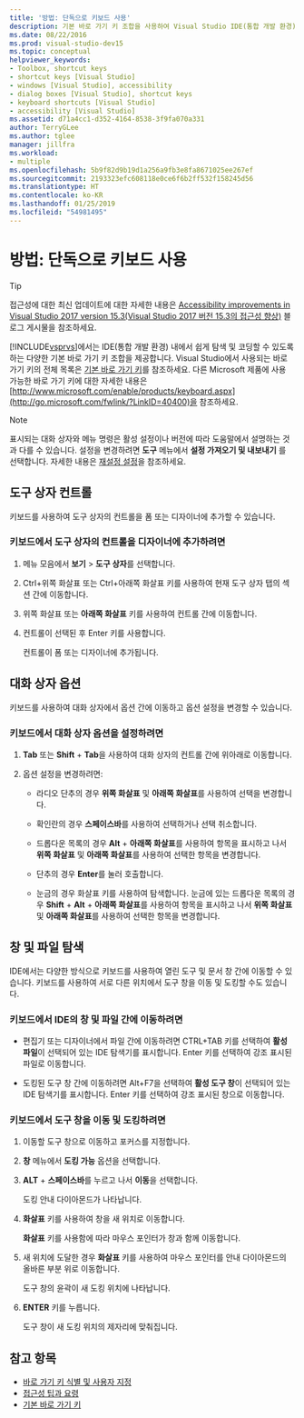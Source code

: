 ```yaml
---
title: '방법: 단독으로 키보드 사용'
description: 기본 바로 가기 키 조합을 사용하여 Visual Studio IDE(통합 개발 환경) 내에서 쉽게 탐색하고 코딩할 수 있도록 하는 방법을 알아봅니다.
ms.date: 08/22/2016
ms.prod: visual-studio-dev15
ms.topic: conceptual
helpviewer_keywords:
- Toolbox, shortcut keys
- shortcut keys [Visual Studio]
- windows [Visual Studio], accessibility
- dialog boxes [Visual Studio], shortcut keys
- keyboard shortcuts [Visual Studio]
- accessibility [Visual Studio]
ms.assetid: d71a4cc1-d352-4164-8538-3f9fa070a331
author: TerryGLee
ms.author: tglee
manager: jillfra
ms.workload:
- multiple
ms.openlocfilehash: 5b9f82d9b19d1a256a9fb3e8fa8671025ee267ef
ms.sourcegitcommit: 2193323efc608118e0ce6f6b2ff532f158245d56
ms.translationtype: HT
ms.contentlocale: ko-KR
ms.lasthandoff: 01/25/2019
ms.locfileid: "54981495"
---
```

# <a name="how-to-use-the-keyboard-exclusively"></a>방법: 단독으로 키보드 사용

> [!TIP]
> 접근성에 대한 최신 업데이트에 대한 자세한 내용은 [Accessibility improvements in Visual Studio 2017 version 15.3(Visual Studio 2017 버전 15.3의 접근성 향상)](https://blogs.msdn.microsoft.com/visualstudio/2017/08/14/accessibility-improvements-in-visual-studio-2017-version-15-3/) 블로그 게시물을 참조하세요.

[!INCLUDE[vsprvs](../../code-quality/includes/vsprvs_md.md)]에서는 IDE(통합 개발 환경) 내에서 쉽게 탐색 및 코딩할 수 있도록 하는 다양한 기본 바로 가기 키 조합을 제공합니다. Visual Studio에서 사용되는 바로 가기 키의 전체 목록은 [기본 바로 가기 키](../../ide/default-keyboard-shortcuts-in-visual-studio.md)를 참조하세요. 다른 Microsoft 제품에 사용 가능한 바로 가기 키에 대한 자세한 내용은 [http://www.microsoft.com/enable/products/keyboard.aspx](http://go.microsoft.com/fwlink/?LinkID=40400)을 참조하세요.

> [!NOTE]
> 표시되는 대화 상자와 메뉴 명령은 활성 설정이나 버전에 따라 도움말에서 설명하는 것과 다를 수 있습니다. 설정을 변경하려면 **도구** 메뉴에서 **설정 가져오기 및 내보내기** 를 선택합니다. 자세한 내용은 [재설정 설정](../environment-settings.md#reset-settings)을 참조하세요.

## <a name="toolbox-controls"></a>도구 상자 컨트롤

키보드를 사용하여 도구 상자의 컨트롤을 폼 또는 디자이너에 추가할 수 있습니다.

### <a name="to-add-controls-from-the-toolbox-to-a-designer-from-the-keyboard"></a>키보드에서 도구 상자의 컨트롤을 디자이너에 추가하려면

1. 메뉴 모음에서 **보기** > **도구 상자**를 선택합니다.

2. Ctrl+위쪽 화살표 또는 Ctrl+아래쪽 화살표 키를 사용하여 현재 도구 상자 탭의 섹션 간에 이동합니다.

3. 위쪽 화살표 또는 **아래쪽 화살표** 키를 사용하여 컨트롤 간에 이동합니다.

4. 컨트롤이 선택된 후 Enter 키를 사용합니다.

   컨트롤이 폼 또는 디자이너에 추가됩니다.

## <a name="dialog-box-options"></a>대화 상자 옵션

 키보드를 사용하여 대화 상자에서 옵션 간에 이동하고 옵션 설정을 변경할 수 있습니다.

### <a name="to-set-dialog-box-options-from-the-keyboard"></a>키보드에서 대화 상자 옵션을 설정하려면

1.  **Tab** 또는 **Shift** + **Tab**을 사용하여 대화 상자의 컨트롤 간에 위아래로 이동합니다.

2.  옵션 설정을 변경하려면:

    -   라디오 단추의 경우 **위쪽 화살표** 및 **아래쪽 화살표**를 사용하여 선택을 변경합니다.

    -   확인란의 경우 **스페이스바**를 사용하여 선택하거나 선택 취소합니다.

    -   드롭다운 목록의 경우 **Alt** + **아래쪽 화살표**를 사용하여 항목을 표시하고 나서 **위쪽 화살표** 및 **아래쪽 화살표**를 사용하여 선택한 항목을 변경합니다.

    -   단추의 경우 **Enter**를 눌러 호출합니다.

    -   눈금의 경우 화살표 키를 사용하여 탐색합니다. 눈금에 있는 드롭다운 목록의 경우 **Shift** + **Alt** + **아래쪽 화살표**를 사용하여 항목을 표시하고 나서 **위쪽 화살표** 및 **아래쪽 화살표**를 사용하여 선택한 항목을 변경합니다.

## <a name="window-and-file-navigation"></a>창 및 파일 탐색

 IDE에서는 다양한 방식으로 키보드를 사용하여 열린 도구 및 문서 창 간에 이동할 수 있습니다. 키보드를 사용하여 서로 다른 위치에서 도구 창을 이동 및 도킹할 수도 있습니다.

### <a name="to-navigate-among-windows-and-files-in-the-ide-from-the-keyboard"></a>키보드에서 IDE의 창 및 파일 간에 이동하려면

-   편집기 또는 디자이너에서 파일 간에 이동하려면 CTRL+TAB 키를 선택하여 **활성 파일**이 선택되어 있는 IDE 탐색기를 표시합니다. Enter 키를 선택하여 강조 표시된 파일로 이동합니다.

-   도킹된 도구 창 간에 이동하려면 Alt+F7을 선택하여 **활성 도구 창**이 선택되어 있는 IDE 탐색기를 표시합니다. Enter 키를 선택하여 강조 표시된 창으로 이동합니다.

### <a name="to-move-and-dock-tool-windows-from-the-keyboard"></a>키보드에서 도구 창을 이동 및 도킹하려면

1.  이동할 도구 창으로 이동하고 포커스를 지정합니다.

2.  **창** 메뉴에서 **도킹 가능** 옵션을 선택합니다.

3.  **ALT** + **스페이스바**를 누르고 나서 **이동**을 선택합니다.

     도킹 안내 다이아몬드가 나타납니다.

4.  **화살표** 키를 사용하여 창을 새 위치로 이동합니다.

     **화살표** 키를 사용함에 따라 마우스 포인터가 창과 함께 이동합니다.

5.  새 위치에 도달한 경우 **화살표** 키를 사용하여 마우스 포인터를 안내 다이아몬드의 올바른 부분 위로 이동합니다.

     도구 창의 윤곽이 새 도킹 위치에 나타납니다.

6.  **ENTER** 키를 누릅니다.

     도구 창이 새 도킹 위치의 제자리에 맞춰집니다.

## <a name="see-also"></a>참고 항목

* [바로 가기 키 식별 및 사용자 지정](../../ide/identifying-and-customizing-keyboard-shortcuts-in-visual-studio.md)
* [접근성 팁과 요령](../../ide/reference/accessibility-tips-and-tricks.md)
* [기본 바로 가기 키](../../ide/default-keyboard-shortcuts-in-visual-studio.md)